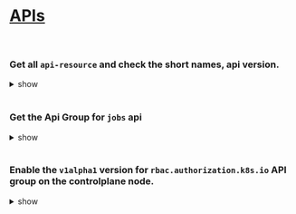 # [APIs](https://kubernetes.io/docs/concepts/overview/kubernetes-api/)

<br />

### Get all `api-resource` and check the short names, api version.

<details><summary>show</summary><p>

```bash
kubectl api-resources
```
</p></details>

<br />

### Get the Api Group for `jobs` api

<details><summary>show</summary><p>

```bash
kubectl api-resources | grep jobs
#cronjobs                          cj           batch/v1beta1                          true         CronJob
#jobs                                           batch/v1                               true         Job
```

</p></details>

<br />

### Enable the `v1alpha1` version for `rbac.authorization.k8s.io` API group on the controlplane node.

<details><summary>show</summary><p>

Add `--runtime-config=rbac.authorization.k8s.io/v1alpha1` to the `/etc/kubernetes/manifests/kube-apiserver.yaml` file and let the kube-apiserver restart

</p></details>